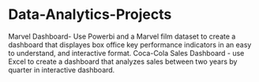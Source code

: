 # Data-Analytics-Projects
Marvel Dashboard- Use Powerbi and a Marvel film dataset to create a dashboard that displayes box office key performance indicators in an easy to understand, and interactive format.
Coca-Cola Sales Dashboard - use Excel to create a dashboard that analyzes sales between two years by quarter in interactive dashboard.
